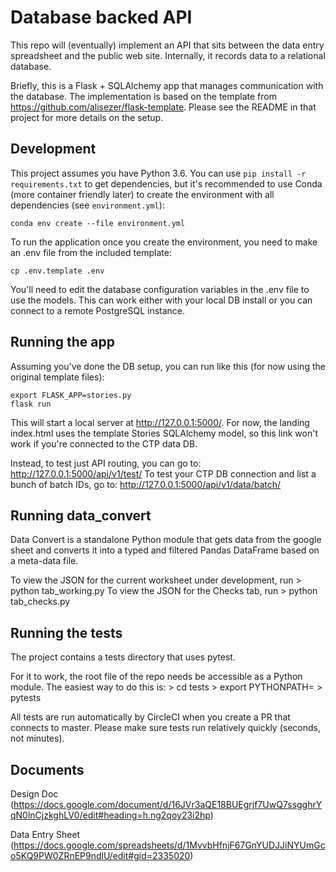 # Database backed API

This repo will (eventually) implement an API that sits between the data entry spreadsheet and the public web site.  Internally, it records data to a relational database.

Briefly, this is a Flask + SQLAlchemy app that manages communication with the database. The implementation is based on the template from https://github.com/alisezer/flask-template. Please see the README in that project for more details on the setup.

## Development

This project assumes you have Python 3.6. You can use `pip install -r requirements.txt` to get dependencies, but it's recommended to use Conda (more container friendly later) to create the environment with all dependencies (see `environment.yml`):
```shell
conda env create --file environment.yml
```

To run the application once you create the environment, you need to make an .env file from the included template:
```shell
cp .env.template .env
```

You'll need to edit the database configuration variables in the .env file to use the models. This can work either with your local DB install or you can connect to a remote PostgreSQL instance.

## Running the app

Assuming you've done the DB setup, you can run like this (for now using the original template files):
```shell
export FLASK_APP=stories.py
flask run
```

This will start a local server at http://127.0.0.1:5000/. For now, the landing index.html uses the template Stories SQLAlchemy model, so this link won't work if you're connected to the CTP data DB.

Instead, to test just API routing, you can go to: http://127.0.0.1:5000/api/v1/test/
To test your CTP DB connection and list a bunch of batch IDs, go to: http://127.0.0.1:5000/api/v1/data/batch/

## Running data_convert

Data Convert is a standalone Python module that gets data from the google sheet and converts it into a
typed and filtered Pandas DataFrame based on a meta-data file.  

To view the JSON for the current worksheet under development, run
    > python tab_working.py
To view the JSON for the Checks tab, run
    > python tab_checks.py

## Running the tests

The project contains a tests directory that uses pytest.  

For it to work, the root file of the repo needs be accessible as a Python module.  The easiest way to do this is:
    > cd tests
    > export PYTHONPATH=<base path for the repo>
    > pytests

All tests are run automatically by CircleCI when you create a PR that connects to master.  Please make
sure tests run relatively quickly (seconds, not minutes).

## Documents

Design Doc (https://docs.google.com/document/d/16JVr3aQE18BUEgrjf7UwQ7ssgghrYqN0lnCjzkghLV0/edit#heading=h.ng2qoy23i2hp)

Data Entry Sheet (https://docs.google.com/spreadsheets/d/1MvvbHfnjF67GnYUDJJiNYUmGco5KQ9PW0ZRnEP9ndlU/edit#gid=2335020)
